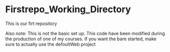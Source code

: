 # Firstrepo_Working_Directory
This is our firt repository

Also note: This is not the basic set up. This code have been modified during the production of one of my courses. If you want the bare started, make sure to actually use the defoultWeb project

